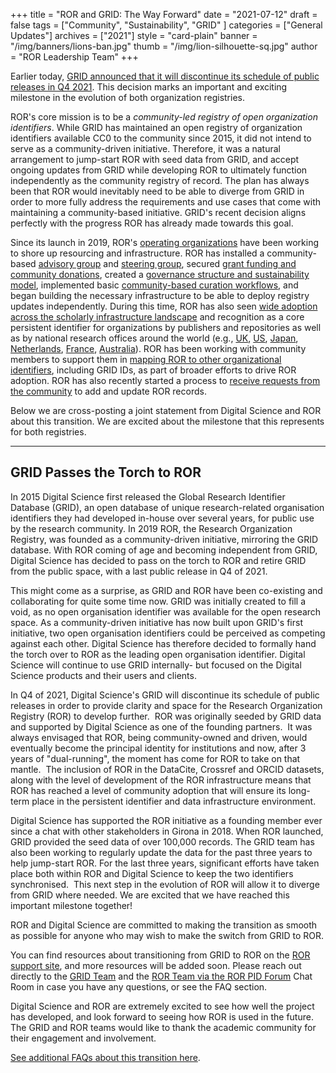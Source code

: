 +++
title = "ROR and GRID: The Way Forward"
date = "2021-07-12"
draft = false
tags = ["Community", "Sustainability", "GRID" ]
categories = ["General Updates"]
archives = ["2021"]
style = "card-plain"
banner = "/img/banners/lions-ban.jpg"
thumb = "/img/lion-silhouette-sq.jpg"
author = "ROR Leadership Team"
+++

Earlier today, [GRID announced that it will discontinue its schedule of public releases in Q4 2021](https://www.digital-science.com/press-release/grid-passes-torch-to-ror/). This decision marks an important and exciting milestone in the evolution of both organization registries.

ROR's core mission is to be a *community-led registry of open organization identifiers*. While GRID has maintained an open registry of organization identifiers available CC0 to the community since 2015, it did not intend to serve as a community-driven initiative. Therefore, it was a natural arrangement to jump-start ROR with seed data from GRID, and accept ongoing updates from GRID while developing ROR to ultimately function independently as the community registry of record. The plan has always been that ROR would inevitably need to be able to diverge from GRID in order to more fully address the requirements and use cases that come with maintaining a community-based initiative. GRID's recent decision aligns perfectly with the progress ROR has already made towards this goal.

Since its launch in 2019, ROR's [operating organizations](https://ror.org/governance) have been working to shore up resourcing and infrastructure. ROR has installed a community-based [advisory group](https://ror.org/community/#community-advisory-group) and [steering group](https://ror.org/community/#steering-group), secured [grant funding and community donations](https://ror.org/blog/2020-08-20-ror-progress-update/), created a [governance structure and sustainability model](https://ror.org/about), implemented basic [community-based curation workflows](https://github.com/ror-community/ror-updates#readme), and began building the necessary infrastructure to be able to deploy registry updates independently. During this time, ROR has also seen [wide adoption across the scholarly infrastructure landscape](https://ror.org/integrations) and recognition as a core persistent identifier for organizations by publishers and repositories as well as by national research offices around the world (e.g., [UK](https://repository.jisc.ac.uk/id/eprint/7840), [US](https://www.arl.org/news/new-report-provides-recommendations-for-effective-data-practices-based-on-national-science-foundation-research-enterprise-convening/), [Japan](https://www.nistep.go.jp/en/?p=4916), [Netherlands](https://www.nwo.nl/en/news/nwo-persistent-identifier-strategy-will-lead-increased-efficiency-and-insight), [France](https://www.ouvrirlascience.fr/deuxieme-plan-national-pour-la-science-ouverte/), [Australia](http://doi.org/10.5281/zenodo.5039512)). ROR has been working with community members to support them in [mapping ROR to other organizational identifiers](https://ror.readme.io/docs/mapping), including GRID IDs, as part of broader efforts to drive ROR adoption. ROR has also recently started a process to [receive requests from the community](https://tinyurl.com/ror-request) to add and update ROR records.

Below we are cross-posting a joint statement from Digital Science and ROR about this transition. We are excited about the milestone that this represents for both registries.

---

## GRID Passes the Torch to ROR
In 2015 Digital Science first released the Global Research Identifier Database (GRID), an open database of unique research-related organisation identifiers they had developed in-house over several years, for public use by the research community. In 2019 ROR, the Research Organization Registry, was founded as a community-driven initiative, mirroring the GRID database. With ROR coming of age and becoming independent from GRID, Digital Science has decided to pass on the torch to ROR and retire GRID from the public space, with a last public release in Q4 of 2021.

This might come as a surprise, as GRID and ROR have been co-existing and collaborating for quite some time now. GRID was initially created to fill a void, as no open organisation identifier was available for the open research space. As a community-driven initiative has now built upon GRID's first initiative, two open organisation identifiers could be perceived as competing against each other. Digital Science has therefore decided to formally hand the torch over to ROR as the leading open organisation identifier. Digital Science will continue to use GRID internally- but focused on the Digital Science products and their users and clients.

In Q4 of 2021, Digital Science's GRID will discontinue its schedule of public releases in order to provide clarity and space for the Research Organization Registry (ROR) to develop further.  ROR was originally seeded by GRID data and supported by Digital Science as one of the founding partners.  It was always envisaged that ROR, being community-owned and driven, would eventually become the principal identity for institutions and now, after 3 years of "dual-running", the moment has come for ROR to take on that mantle.  The inclusion of ROR in the DataCite, Crossref and ORCID datasets, along with the level of development of the ROR infrastructure means that ROR has reached a level of community adoption that will ensure its long-term place in the persistent identifier and data infrastructure environment.

Digital Science has supported the ROR initiative as a founding member ever since a chat with other stakeholders in Girona in 2018. When ROR launched, GRID provided the seed data of over 100,000 records. The GRID team has also been working to regularly update the data for the past three years to help jump-start ROR. For the last three years, significant efforts have taken place both within ROR and Digital Science to keep the two identifiers synchronised.  This next step in the evolution of ROR will allow it to diverge from GRID where needed. We are excited that we have reached this important milestone together!

ROR and Digital Science are committed to making the transition as smooth as possible for anyone who may wish to make the switch from GRID to ROR.

You can find resources about transitioning from GRID to ROR on the [ROR support site](https://ror.readme.io/docs/mapping), and more resources will be added soon. Please reach out directly to the [GRID Team](mailto:contact@grid.ac) and the [ROR Team via the ROR PID Forum](https://pidforum.org/c/ror-chat-room/16) Chat Room in case you have any questions, or see the FAQ section.

Digital Science and ROR are extremely excited to see how well the project has developed, and look forward to seeing how ROR is used in the future. The GRID and ROR teams would like to thank the academic community for their engagement and involvement.

[See additional FAQs about this transition here](https://www.digital-science.com/blog/2021/07/grid-passes-torch-to-ror/).
